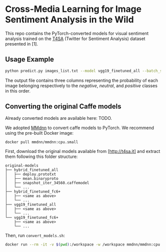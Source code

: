 # Cross-Media Learning for Image Sentiment Analysis in the Wild

This repo contains the PyTorch-converted models for visual sentiment analysis trained on the
[T4SA](http://t4sa.it) (Twitter for Sentiment Analysis) dataset presented in \[1\].

## Usage Example
```sh
python predict.py images_list.txt --model vgg19_finetuned_all --batch_size 64 > predictions.csv
```
The output file contains three columns representing the probability of each image belonging respectively to the *negative*, *neutral*, and *positive* classes in this order.

## Converting the original Caffe models

Already converted models are available here: TODO.

We adopted [MMdnn](https://github.com/microsoft/MMdnn) to convert caffe models to PyTorch.
We recommend using the pre-built Docker image:
```
docker pull mmdnn/mmdnn:cpu.small
```

First, download the original models available from [http://t4sa.it] and extract them following this
folder structure:
```
original-models
├── hybrid_finetuned_all
│   ├── deploy.prototxt
│   ├── mean.binaryproto
│   ├── snapshot_iter_34560.caffemodel
│   └── ...
├── hybrid_finetuned_fc6+
│   ├── <same as above>
│   └── ...
├── vgg19_finetuned_all
│   ├── <same as above>
│   └── ...
└── vgg19_finetuned_fc6+
    ├── <same as above>
    └── ...
```

Then, run `convert_models.sh`:

```sh
docker run --rm -it -v $(pwd):/workspace -w /workspace mmdnn/mmdnn:cpu.small bash ./convert_models.sh
```
